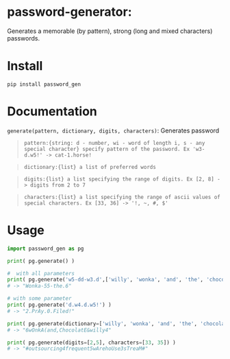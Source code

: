 # password-generator:
Generates a memorable (by pattern), strong (long and mixed characters) passwords.

# Install
`pip install password_gen`

# Documentation
`generate(pattern, dictionary, digits, characters)`: Generates password


>`pattern:{string: d - number, wi - word of length i, s - any special character} specify pattern of the password. Ex 'w3-d.w5!' -> cat-1.horse!`


>`dictionary:{list} a list of preferred words`


>`digits:{list} a list specifying the range of digits. Ex [2, 8] -> digits from 2 to 7`


>`characters:{list} a list specifying the range of ascii values of special characters. Ex [33, 36] -> '!, ~, #, $'`

# Usage
``` python
import password_gen as pg

print( pg.generate() )

#  with all parameters
print( pg.generate('w5-dd-w3.d',['willy', 'wonka', 'and', 'the', 'chocolate', 'factory'], [3, 8], [35, 38]))
# -> "Wonka-55-the.6"

# with some parameter
print( pg.generate('d.w4.d.w5!') )
# -> "2.PrAy.0.Filed!"

print( pg.generate(dictionary=['willy', 'wonka', 'and', 'the', 'chocolate', 'factory']) )
# -> "6wOnkA(and,ChocolatE&willy4"

print( pg.generate(digits=[2,5], characters=[33, 35]) )
# -> "#outsourcing4frequent5wArehoUse3sTreaM#"
```
